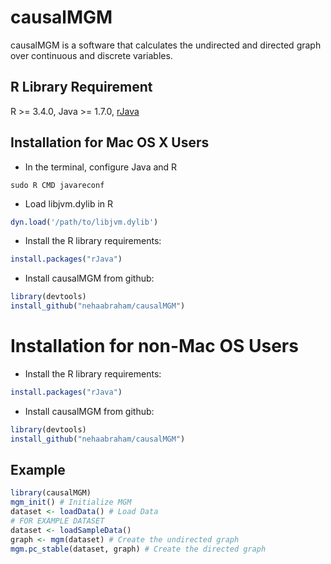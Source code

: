 # causalMGM
causalMGM is a software that calculates the undirected and directed graph over continuous and discrete variables.

## R Library Requirement
R >= 3.4.0,
Java >= 1.7.0,
[rJava](https://cran.r-project.org/web/packages/rJava/index.html)

## Installation for Mac OS X Users
- In the terminal, configure Java and R
```
sudo R CMD javareconf
```
- Load libjvm.dylib in R
```R
dyn.load('/path/to/libjvm.dylib')
```
- Install the R library requirements:
```R
install.packages("rJava")
```
- Install causalMGM from github:

```R
library(devtools)
install_github("nehaabraham/causalMGM")
```

# Installation for non-Mac OS Users
- Install the R library requirements:
```R
install.packages("rJava")
```
- Install causalMGM from github:

```R
library(devtools)
install_github("nehaabraham/causalMGM")
```

## Example
```R
library(causalMGM)
mgm_init() # Initialize MGM
dataset <- loadData() # Load Data
# FOR EXAMPLE DATASET 
dataset <- loadSampleData()
graph <- mgm(dataset) # Create the undirected graph
mgm.pc_stable(dataset, graph) # Create the directed graph
```

